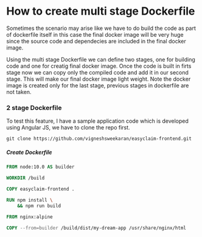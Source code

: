 # How to create multi stage Dockerfile

Sometimes the scenario may arise like we have to do build the code as part of dockerfile itself in this case the final docker image will be very huge since the source code and dependecies are included in the final docker image.

Using the multi stage Dockerfile we can define two stages, one for building code and one for creatig final docker image. Once the code is built in firts stage now we can copy only the compiled code and add it in our second stage. This will make our final docker image light weight. Note the docker image is created only for the last stage, previous stages in dockerfile are not taken.

### 2 stage Dockerfile
To test this feature, I have a sample application code which is developed using Angular JS, we have to clone the repo first.
```Shell
git clone https://github.com/vigneshsweekaran/easyclaim-frontend.git
```

##### Create Dockerfile
```Dockerfile
FROM node:10.0 AS builder

WORKDIR /build

COPY easyclaim-frontend .

RUN npm install \
    && npm run build
    
FROM nginx:alpine

COPY --from=builder /build/dist/my-dream-app /usr/share/nginx/html
```




